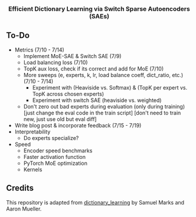 <h3 align="center">
  Efficient Dictionary Learning via Switch Sparse Autoencoders (SAEs)
</h3>

## To-Do
* Metrics (7/10 - 7/14)
  - Implement MoE-SAE & Switch SAE (7/9)
  - Load balancing loss (7/10)
  - TopK aux loss, check if its correct and add for MoE (7/10)
  - More sweeps (e, experts, k, lr, load balance coeff, dict_ratio, etc.) (7/10 - 7/14)
    - Experiment with (Heaviside vs. Softmax) & (TopK per expert vs. TopK across chosen experts)
    - Experiment with switch SAE (heaviside vs. weighted)
  - Don't zero out bad experts during evaluation (only during training) [just change the eval code in the train script] [don't need to train new, just use old but eval diff]
* Write blog post & incorporate feedback (7/15 - 7/19)
* Interpretability
  - Do experts specialize?
* Speed
  - Encoder speed benchmarks
  - Faster activation function
  - PyTorch MoE optimization
  - Kernels

## Credits
This repository is adapted from [dictionary_learning](https://github.com/saprmarks/dictionary_learning) by Samuel Marks and Aaron Mueller.

